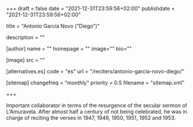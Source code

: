 +++
draft = false
date = "2021-12-31T23:59:56+02:00"
publishdate = "2021-12-31T23:59:56+02:00"

title = "Antonio García Novo (“Diego”)"

description = ""

[author]
    name = ""
    homepage = ""
    image=""
    bio=""

[image]
    src = ""

[alternatives.es]
    code = "es"
    url = "/reciters/antonio-garcia-novo-diego/"

[sitemap]
  changefreq = "monthly"
  priority = 0.5
  filename = "sitemap.xml"

+++

Important collaborator in terms of the resurgence of the secular sermon of L'Amuravela. After almost half a century of not being celebrated, he was in charge of reciting the verses in 1947, 1949, 1950, 1951, 1952 and 1953.